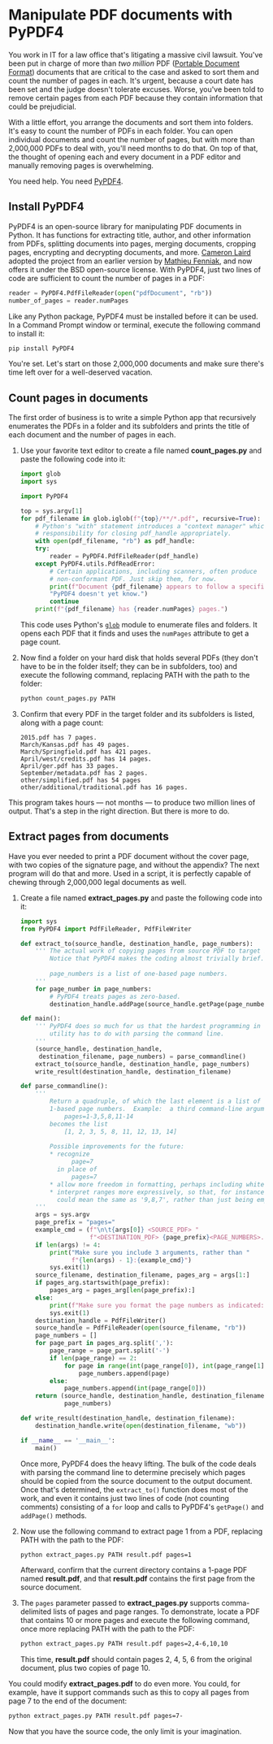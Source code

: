 # Manipulate PDF documents with PyPDF4

You work in IT for a law office that's litigating a massive civil lawsuit. You've been put in charge of more than *two million* PDF ([Portable Document Format](https://acrobat.adobe.com/us/en/acrobat/about-adobe-pdf.html)) documents that are critical to the case and asked to sort them and count the number of pages in each. It's urgent, because a court date has been set and the judge doesn't tolerate excuses. Worse, you've been told to remove certain pages from each PDF because they contain information that could be prejudicial.

With a little effort, you arrange the documents and sort them into folders. It's easy to count the number of PDFs in each folder. You can open individual documents and count the number of pages, but with more than 2,000,000 PDFs to deal with, you'll need months to do that. On top of that, the thought of opening each and every document in a PDF editor and manually removing pages is overwhelming.

You need help. You need [PyPDF4](https://pypi.org/project/PyPDF4/).

## Install PyPDF4

PyPDF4 is an open-source library for manipulating PDF documents in Python. It has functions for extracting title, author, and other information from PDFs, splitting documents into pages, merging documents, cropping pages, encrypting and decrypting documents, and more. [Cameron Laird](https://pypi.org/user/claird/) adopted the project from an earlier version by [Mathieu Fenniak](https://mathieu.fenniak.net/), and now offers it under the BSD open-source license. With PyPDF4, just two lines of code are sufficient to count the number of pages in a PDF:

```python
reader = PyPDF4.PdfFileReader(open("pdfDocument", "rb"))
number_of_pages = reader.numPages
```

Like any Python package, PyPDF4 must be installed before it can be used. In a Command Prompt window or terminal, execute the following command to install it:

```bash
pip install PyPDF4
```

You're set. Let's start on those 2,000,000 documents and make sure there's time left over for a well-deserved vacation.

## Count pages in documents

The first order of business is to write a simple Python app that recursively enumerates the PDFs in a folder and its subfolders and prints the title of each document and the number of pages in each.

1. Use your favorite text editor to create a file named **count_pages.py** and paste the following code into it:

	```python
	import glob
	import sys

	import PyPDF4

	top = sys.argv[1]
	for pdf_filename in glob.iglob(f"{top}/**/*.pdf", recursive=True):
	    # Python's "with" statement introduces a "context manager" which takes
	    # responsibility for closing pdf_handle appropriately.
	    with open(pdf_filename, "rb") as pdf_handle:
	    try:
	        reader = PyPDF4.PdfFileReader(pdf_handle)
	    except PyPDF4.utils.PdfReadError:
	        # Certain applications, including scanners, often produce
	        # non-conformant PDF. Just skip them, for now.
	        print(f"Document {pdf_filename} appears to follow a specification "
	        "PyPDF4 doesn't yet know.")
		    continue
	    print(f"{pdf_filename} has {reader.numPages} pages.")
	```

	This code uses Python's [`glob`](https://docs.python.org/3/library/glob.html) module to enumerate files and folders. It opens each PDF that it finds and uses the `numPages` attribute to get a page count.

1. Now find a folder on your hard disk that holds several PDFs (they don't have to be in the folder itself; they can be in subfolders, too) and execute the following command, replacing PATH with the path to the folder:

	```bash
	python count_pages.py PATH
	```

1. Confirm that every PDF in the target folder and its subfolders is listed, along with a page count:

	```
    2015.pdf has 7 pages.
    March/Kansas.pdf has 49 pages.
    March/Springfield.pdf has 421 pages.
    April/west/credits.pdf has 14 pages.
    April/ger.pdf has 33 pages.
    September/metadata.pdf has 2 pages.
    other/simplified.pdf has 54 pages
    other/additional/traditional.pdf has 16 pages.
    ```

This program takes hours — not months — to produce two million lines of output. That's a step in the right direction. But there is more to do.

## Extract pages from documents

Have you ever needed to print a PDF document without the cover page, with two copies of the signature page, and without the appendix? The next program will do that and more. Used in a script, it is perfectly capable of chewing through 2,000,000 legal documents as well.

1. Create a file named **extract_pages.py** and paste the following code into it:

	```python
	import sys
	from PyPDF4 import PdfFileReader, PdfFileWriter
	
	def extract_to(source_handle, destination_handle, page_numbers):
	    ''' The actual work of copying pages from source PDF to target PDF happens here.
	        Notice that PyPDF4 makes the coding almost trivially brief.
	        
	        page_numbers is a list of one-based page numbers.
	    '''
	    for page_number in page_numbers:
	        # PyPDF4 treats pages as zero-based.
	        destination_handle.addPage(source_handle.getPage(page_number - 1))
	
	def main():
	    ''' PyPDF4 does so much for us that the hardest programming in this little
	        utility has to do with parsing the command line.
	    '''
	    (source_handle, destination_handle,
	     destination_filename, page_numbers) = parse_commandline()
	    extract_to(source_handle, destination_handle, page_numbers)
	    write_result(destination_handle, destination_filename)
	
	def parse_commandline():
	    '''
	        Return a quadruple, of which the last element is a list of integer
	        1-based page numbers.  Example:  a third command-line argument of
	            pages=1-3,5,8,11-14
	        becomes the list
	            [1, 2, 3, 5, 8, 11, 12, 13, 14]
	        
	        Possible improvements for the future:
	        * recognize
	              page=7
	          in place of
	              pages=7
	        * allow more freedom in formatting, perhaps including whitespace
	        * interpret ranges more expressively, so that, for instance, '9-7'
	          could mean the same as '9,8,7', rather than just being empty.
	    '''
	    args = sys.argv
	    page_prefix = "pages="
	    example_cmd = (f"\n\t{args[0]} <SOURCE_PDF> "
	                   f"<DESTINATION_PDF> {page_prefix}<PAGE_NUMBERS>.")
	    if len(args) != 4:
	        print("Make sure you include 3 arguments, rather than "
	              f"{len(args) - 1}:{example_cmd}")
	        sys.exit(1)
	    source_filename, destination_filename, pages_arg = args[1:]
	    if pages_arg.startswith(page_prefix):
	        pages_arg = pages_arg[len(page_prefix):]
	    else:
	        print(f"Make sure you format the page numbers as indicated:{example_cmd}")
	        sys.exit(1)
	    destination_handle = PdfFileWriter()
	    source_handle = PdfFileReader(open(source_filename, "rb"))
	    page_numbers = []
	    for page_part in pages_arg.split(','):
	        page_range = page_part.split('-')
	        if len(page_range) == 2:
	            for page in range(int(page_range[0]), int(page_range[1]) + 1):
	                page_numbers.append(page)
	        else:
	            page_numbers.append(int(page_range[0]))
	    return (source_handle, destination_handle, destination_filename,
	            page_numbers)
	
	def write_result(destination_handle, destination_filename):
	    destination_handle.write(open(destination_filename, "wb"))
	
	if __name__ == '__main__':
	    main()
	```

	Once more, PyPDF4 does the heavy lifting. The bulk of the code deals with parsing the command line to determine precisely which pages should be copied from the source document to the output document. Once that's determined, the `extract_to()` function does most of the work, and even it contains just two lines of code (not counting comments) consisting of a `for` loop and calls to PyPDF4's `getPage()` and `addPage()` methods. 

1. Now use the following command to extract page 1 from a PDF, replacing PATH with the path to the PDF:

	```bash
	python extract_pages.py PATH result.pdf pages=1
	```

	Afterward, confirm that the current directory contains a 1-page PDF named **result.pdf**, and that **result.pdf** contains the first page from the source document.

1. The `pages` parameter passed to **extract_pages.py** supports comma-delimited lists of pages and page ranges. To demonstrate, locate a PDF that contains 10 or more pages and execute the following command, once more replacing PATH with the path to the PDF:

	```bash
	python extract_pages.py PATH result.pdf pages=2,4-6,10,10
	```

	This time, **result.pdf** should contain pages 2, 4, 5, 6 from the original document, plus two copies of page 10.

You could modify **extract_pages.pdf** to do even more. You could, for example, have it support commands such as this to copy all pages from page 7 to the end of the document:

```bash
python extract_pages.py PATH result.pdf pages=7-
```

Now that you have the source code, the only limit is your imagination.